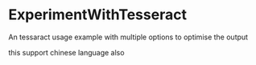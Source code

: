 ExperimentWithTesseract
=======================

An tessaract usage example with multiple options to optimise the output

this support chinese language also
